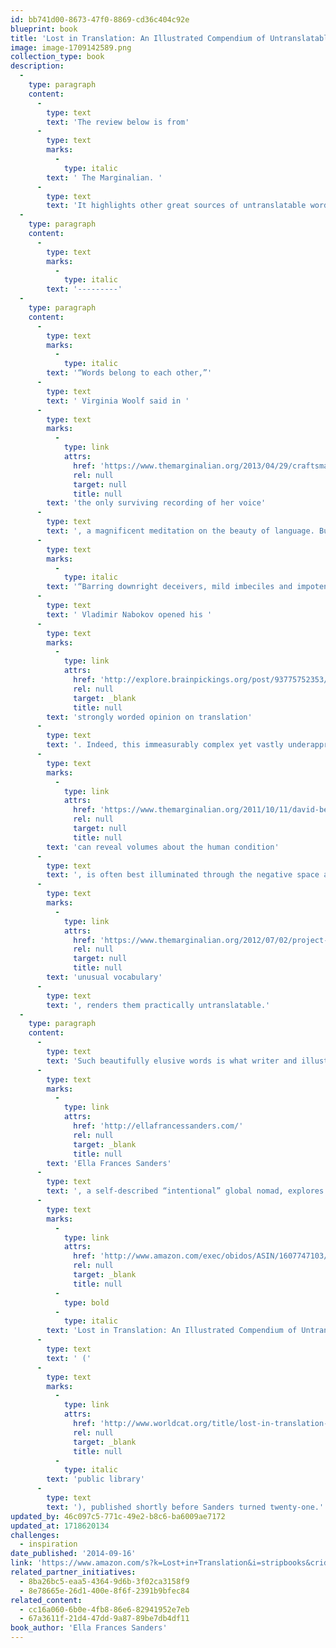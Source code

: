 ```yaml
---
id: bb741d00-8673-47f0-8869-cd36c404c92e
blueprint: book
title: 'Lost in Translation: An Illustrated Compendium of Untranslatable Words from Around the World (2014)'
image: image-1709142589.png
collection_type: book
description:
  -
    type: paragraph
    content:
      -
        type: text
        text: 'The review below is from'
      -
        type: text
        marks:
          -
            type: italic
        text: ' The Marginalian. '
      -
        type: text
        text: 'It highlights other great sources of untranslatable words...'
  -
    type: paragraph
    content:
      -
        type: text
        marks:
          -
            type: italic
        text: '---------'
  -
    type: paragraph
    content:
      -
        type: text
        marks:
          -
            type: italic
        text: '“Words belong to each other,”'
      -
        type: text
        text: ' Virginia Woolf said in '
      -
        type: text
        marks:
          -
            type: link
            attrs:
              href: 'https://www.themarginalian.org/2013/04/29/craftsmanship-virginia-woolf-speaks-1937/'
              rel: null
              target: null
              title: null
        text: 'the only surviving recording of her voice'
      -
        type: text
        text: ', a magnificent meditation on the beauty of language. But what happens when words are kept apart by too much unbridgeable otherness? '
      -
        type: text
        marks:
          -
            type: italic
        text: '“Barring downright deceivers, mild imbeciles and impotent poets, there exist, roughly speaking, three types of translators,”'
      -
        type: text
        text: ' Vladimir Nabokov opened his '
      -
        type: text
        marks:
          -
            type: link
            attrs:
              href: 'http://explore.brainpickings.org/post/93775752353/barring-downright-deceivers-mild-imbeciles-and'
              rel: null
              target: _blank
              title: null
        text: 'strongly worded opinion on translation'
      -
        type: text
        text: '. Indeed, this immeasurably complex yet vastly underappreciated art of multilingual gymnastics, which helps words belong to each other and '
      -
        type: text
        marks:
          -
            type: link
            attrs:
              href: 'https://www.themarginalian.org/2011/10/11/david-bello-is-that-a-fish-in-your-ear/'
              rel: null
              target: null
              title: null
        text: 'can reveal volumes about the human condition'
      -
        type: text
        text: ', is often best illuminated through the negative space around it — those foreign words so rich and layered in meaning that the English language, despite its own '
      -
        type: text
        marks:
          -
            type: link
            attrs:
              href: 'https://www.themarginalian.org/2012/07/02/project-twins-unusual-words/'
              rel: null
              target: null
              title: null
        text: 'unusual vocabulary'
      -
        type: text
        text: ', renders them practically untranslatable.'
  -
    type: paragraph
    content:
      -
        type: text
        text: 'Such beautifully elusive words is what writer and illustrator '
      -
        type: text
        marks:
          -
            type: link
            attrs:
              href: 'http://ellafrancessanders.com/'
              rel: null
              target: _blank
              title: null
        text: 'Ella Frances Sanders'
      -
        type: text
        text: ', a self-described “intentional” global nomad, explores in '
      -
        type: text
        marks:
          -
            type: link
            attrs:
              href: 'http://www.amazon.com/exec/obidos/ASIN/1607747103/braipick-20'
              rel: null
              target: _blank
              title: null
          -
            type: bold
          -
            type: italic
        text: 'Lost in Translation: An Illustrated Compendium of Untranslatable Words from Around the World'
      -
        type: text
        text: ' ('
      -
        type: text
        marks:
          -
            type: link
            attrs:
              href: 'http://www.worldcat.org/title/lost-in-translation-an-illustrated-compendium-of-untranslatable-words-from-around-the-world/oclc/866837228&referer=brief_results'
              rel: null
              target: _blank
              title: null
          -
            type: italic
        text: 'public library'
      -
        type: text
        text: '), published shortly before Sanders turned twenty-one.'
updated_by: 46c097c5-771c-49e2-b8c6-ba6009ae7172
updated_at: 1718620134
challenges:
  - inspiration
date_published: '2014-09-16'
link: 'https://www.amazon.com/s?k=Lost+in+Translation&i=stripbooks&crid=1FB2JVVWW11QG&sprefix=lost+in+translation%2Cstripbooks%2C172&ref=nb_sb_noss_1'
related_partner_initiatives:
  - 8ba26bc5-eaa5-4364-9d6b-3f02ca3158f9
  - 8e78665e-26d1-400e-8f6f-2391b9bfec84
related_content:
  - cc16a060-6b0e-4fb8-86e6-82941952e7eb
  - 67a3611f-21d4-47dd-9a87-89be7db4df11
book_author: 'Ella Frances Sanders'
---
```


